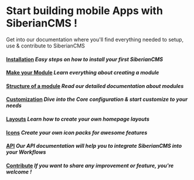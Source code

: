 # Start building mobile Apps with SiberianCMS !


Get into our documentation where you'll find everything needed to setup, use & contribute to SiberianCMS

#### [Installation](documentation#installation) *Easy steps on how to install your first SiberianCMS*

#### [Make your Module](module) *Learn everything about creating a module*

#### [Structure of a module](module#structure) *Read our detailed documentation about modules*

#### [Customization](module/core-inheritance) *Dive into the Core configuration & start customize to your needs*

#### [Layouts](layout) *Learn how to create your own homepage layouts*

#### [Icons](customization/icon) *Create your own icon packs for awesome features*

#### [API](api) *Our API documentation will help you to integrate SiberianCMS into your Workflows*

#### [Contribute](contribute) *If you want to share any improvement or feature, you're welcome !*